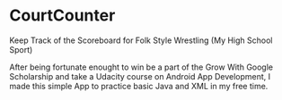 # CourtCounter
Keep Track of the Scoreboard for Folk Style Wrestling (My High School Sport)


After being fortunate enought to win be a part of the Grow With Google Scholarship 
and take a Udacity course on Android App Development, I made this simple App to practice
basic Java and XML in my free time.
